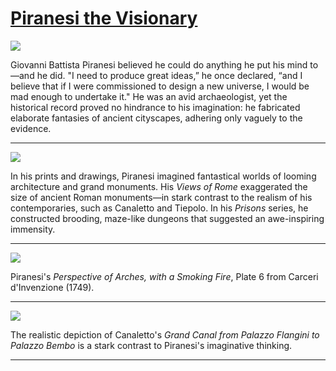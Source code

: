 # [Piranesi the Visionary](http://artsmia.github.io/griot/#/stories/1503)

![](http://cdn.dx.artsmia.org/thumbs/tn_2014_TDX_MIAArtStories_135.jpg)

Giovanni Battista Piranesi believed he could do anything he put his mind to—and he did. "I need to produce great ideas,” he once declared, “and I believe that if I were commissioned to design a new universe, I would be mad enough to undertake it." He was an avid archaeologist, yet the historical record proved no hindrance to his imagination: he fabricated elaborate fantasies of ancient cityscapes, adhering only vaguely to the evidence. 

---

![](http://cdn.dx.artsmia.org/thumbs/tn_2014_TDX_MIAArtStories_134.jpg)

In his prints and drawings, Piranesi imagined fantastical worlds of looming architecture and grand monuments. His *Views of Rome* exaggerated the size of ancient Roman monuments—in stark contrast to the realism of his contemporaries, such as Canaletto and Tiepolo. In his *Prisons* series, he constructed brooding, maze-like dungeons that suggested an awe-inspiring immensity. 

---

![](http://cdn.dx.artsmia.org/thumbs/tn_mia_2018650.jpg)

Piranesi's *Perspective of Arches, with a Smoking Fire*, Plate 6 from Carceri d'Invenzione (1749).

---

![](http://cdn.dx.artsmia.org/thumbs/tn_mia_5024076.jpg)

The realistic depiction of Canaletto's *Grand Canal from Palazzo Flangini to Palazzo Bembo* is a stark contrast to Piranesi's imaginative thinking.

---
